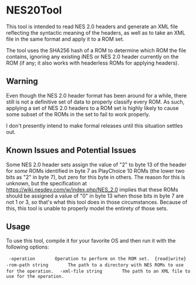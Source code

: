 NES20Tool
=========

This tool is intended to read NES 2.0 headers and generate an XML file reflecting the syntactic meaning of the headers, as well as to take an XML file in the same format and apply it to a ROM set.

The tool uses the SHA256 hash of a ROM to determine which ROM the file contains, ignoring any existing iNES or NES 2.0 header currently on the ROM (if any; it also works with headerless ROMs for applying headers).

Warning
-------

Even though the NES 2.0 header format has been around for a while, there still is not a definitive set of data to properly classify every ROM.  As such, applying a set of NES 2.0 headers to a ROM set is highly likely to cause some subset of the ROMs in the set to fail to work properly.

I don't presently intend to make formal releases until this situation settles out.

Known Issues and Potential Issues
---------------------------------

Some NES 2.0 header sets assign the value of "2" to byte 13 of the header for _some_ ROMs identified in byte 7 as PlayChoice 10 ROMs (the lower two bits as "2" in byte 7), but zero for this byte in others.  The reason for this is unknown, but the specification at https://wiki.nesdev.com/w/index.php/NES_2.0 implies that these ROMs should be assigned a value of "0" in byte 13 when those bits in byte 7 are not 1 or 3, so that's what this tool does in those circumstances.  Because of this, this tool is unable to properly model the entirety of those sets.

Usage
-----

To use this tool, compile it for your favorite OS and then run it with the following options:

`  -operation `
`    	Operation to perform on the ROM set.  {read|write}`
`  -rom-path string`
`    	The path to a directory with NES ROMs to use for the operation.`
`  -xml-file string`
`    	The path to an XML file to use for the operation.`

